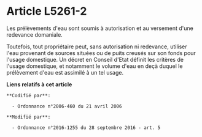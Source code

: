 # Article L5261-2

Les prélèvements d'eau sont soumis à autorisation et au versement d'une redevance domaniale. 

Toutefois, tout propriétaire peut, sans autorisation ni redevance, utiliser l'eau provenant de sources situées ou de puits
creusés sur son fonds pour l'usage domestique. Un décret en Conseil d'Etat définit les critères de l'usage domestique, et
notamment le volume d'eau en deçà duquel le prélèvement d'eau est assimilé à un tel usage.

**Liens relatifs à cet article**

	**Codifié par**:

	  - Ordonnance n°2006-460 du 21 avril 2006

	**Modifié par**:

	  - Ordonnance n°2016-1255 du 28 septembre 2016 - art. 5
